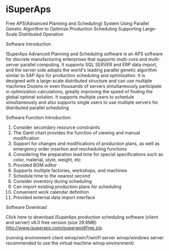 # iSuperAps

Free APS(Advanced Planning and Scheduling) System Using Parallel Genetic Algorithm to Optimize Production Scheduling  Supporting Large-Scale Distributed Operation

Software Introduction

ISuperAps Advanced Planning and Scheduling software is an APS software for discrete manufacturing enterprises that supports multi-core and multi-server parallel computing. It supports SQL SERVER and ERP data import, and the server side adopts the world's leading parallel genetic algorithm similar to SAP Apo for production scheduling and optimization. It is designed with a large-scale distributed structure and can use multiple machines Dozens or even thousands of servers simultaneously participate in optimization calculations, greatly improving the speed of finding the global optimal solution. It supports multiple users to schedule simultaneously and also supports single users to use multiple servers for distributed parallel scheduling

Software Function Introduction:

1. Consider secondary resource constraints
2. The Gantt chart provides the function of viewing and manual modification
3. Support for changes and modifications of production plans, as well as emergency order insertion and rescheduling functions
4. Considering the preparation lead time for special specifications such as color, material, style, weight, etc
5. Provided BOM editor
6. Supports multiple factories, workshops, and machines
7. Schedule time to the nearest second
8. Consider inventory during scheduling
9. Can import existing production plans for scheduling
10. Convenient work calendar definition
11. Provided external data import interface

Software Download

Click here to download iSuperAps production scheduling software (client and server) v6.0 free version (size 29.8MB)
http://www.isuperaps.com/isuperaps6free.zip

(running environment client winxp/win7/win11 server winxp/windows server recommended to use the virtual machine winxp environment)

